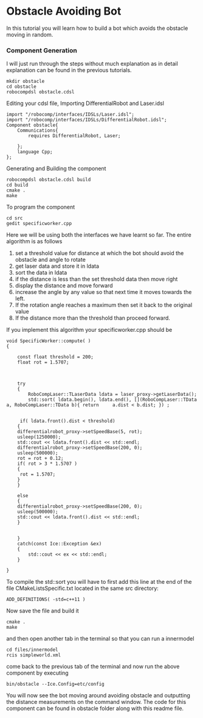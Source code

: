 # Obstacle Avoiding Bot

In this tutorial you will learn how to build a bot which avoids the obstacle moving in random.

### Component Generation
I will just run through the steps without much explanation as in detail explanation can be found in the previous tutorials.

	mkdir obstacle
	cd obstacle
	robocompdsl obstacle.cdsl

Editing your cdsl file, Importing DifferentialRobot and Laser.idsl

	import "/robocomp/interfaces/IDSLs/Laser.idsl";
	import "/robocomp/interfaces/IDSLs/DifferentialRobot.idsl";
	Component obstacle{
		Communications{
			requires DifferentialRobot, Laser;

		};
		language Cpp;
	};

Generating and Building the component

	robocompdsl obstacle.cdsl build
	cd build
	cmake .
	make

To program the component

	cd src
	gedit specificworker.cpp

Here we will be using both the interfaces we have learnt so far. The entire algorithm is as follows

1. set a threshold value for distance at which the bot should avoid the obstacle and angle to rotate
2. get laser data and store it in ldata
3. sort the data in ldata
4. if the distance is less than the set threshold data then move right
5. display the distance and move forward
6. increase the angle by any value so that next time it moves towards the left.
7. If the rotation angle reaches a maximum then set it back to the original value
8. If the distance more than the threshold than proceed forward.

If you implement this algorithm your specificworker.cpp should be

```
void SpecificWorker::compute( )
{

    const float threshold = 200;
    float rot = 1.5707;



    try
    {
        RoboCompLaser::TLaserData ldata = laser_proxy->getLaserData();
        std::sort( ldata.begin(), ldata.end(), [](RoboCompLaser::TData a, RoboCompLaser::TData b){ return     a.dist < b.dist; }) ;


	 if( ldata.front().dist < threshold)
	{
 	differentialrobot_proxy->setSpeedBase(5, rot);
	usleep(1250000);
	std::cout << ldata.front().dist << std::endl;
	differentialrobot_proxy->setSpeedBase(200, 0);
	usleep(500000);
	rot = rot + 0.12;
	if( rot > 3 * 1.5707 )
	{
	 rot = 1.5707;
	}
	}

	else
	{
	differentialrobot_proxy->setSpeedBase(200, 0);
  	usleep(500000);
	std::cout << ldata.front().dist << std::endl;
  	}


    }
    catch(const Ice::Exception &ex)
    {
        std::cout << ex << std::endl;
    }

}
```

To compile the std::sort you will have to first add this line at the end of the file CMakeListsSpecific.txt located in the same src directory:

    ADD_DEFINITIONS( -std=c++11 )

Now save the file and build it

	cmake .
	make

and then open another tab in the terminal so that you can run a innermodel

	cd files/innermodel
	rcis simpleworld.xml

come back to the previous tab of the terminal and now run the above component by executing

	bin/obstacle --Ice.Config=etc/config

You will now see the bot moving around avoiding obstacle and outputting the distance measurements on the command window. The code for this component can be found in obstacle folder along with this readme file.
